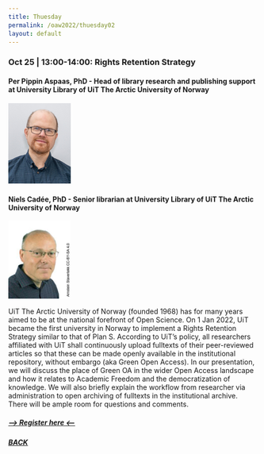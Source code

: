 ```yaml
---
title: Thuesday
permalink: /oaw2022/thuesday02
layout: default
---
```


### Oct 25 | 13:00-14:00: Rights Retention Strategy

#### Per Pippin Aspaas, PhD - Head of library research and publishing support at University Library of UiT The Arctic University of Norway

<img src="/images/Per-Pippin-Aspaas.jpg" alt="Per Pippin Aspaas" style="height: 25%; width:25%;"/>

#### Niels Cadée, PhD - Senior librarian at University Library of UiT The Arctic University of Norway

<img src="/images/NC.jpg" alt="Niels Cadée" style="height: 25%; width:25%;"/>

UiT The Arctic University of Norway (founded 1968) has for many years aimed to be at the national forefront of Open Science. On 1 Jan 2022, UiT became the first university in Norway to implement a Rights Retention Strategy similar to that of Plan S. According to UiT’s policy, all researchers affiliated with UiT shall continuously upload fulltexts of their peer-reviewed articles so that these can be made openly available in the institutional repository, without embargo (aka Green Open Access). In our presentation, we will discuss the place of Green OA in the wider Open Access landscape and how it relates to Academic Freedom and the democratization of knowledge. We will also briefly explain the workflow from researcher via administration to open archiving of fulltexts in the institutional archive. There will be ample room for questions and comments.

##### [--> Register here <--](https://ku-dk.libwizard.com/f/oa_week_web4)

##### [BACK](https://openaccess.dk/oaw2022#programme-of-the-danish-open-access-week-2022)
